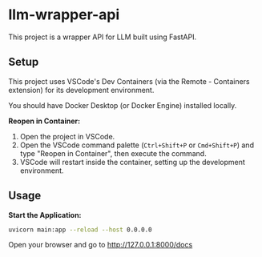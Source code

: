 # llm-wrapper-api

This project is a wrapper API for LLM built using FastAPI.

## Setup

This project uses VSCode's Dev Containers (via the Remote - Containers extension) for its development environment. 

You should have Docker Desktop (or Docker Engine) installed locally.


**Reopen in Container:**

1. Open the project in VSCode.
1. Open the VSCode command palette (`Ctrl+Shift+P` or `Cmd+Shift+P`) and type "Reopen in Container", then execute the command.
1.  VSCode will restart inside the container, setting up the development environment.


## Usage

**Start the Application:**

```bash
uvicorn main:app --reload --host 0.0.0.0
```

Open your browser and go to http://127.0.0.1:8000/docs
